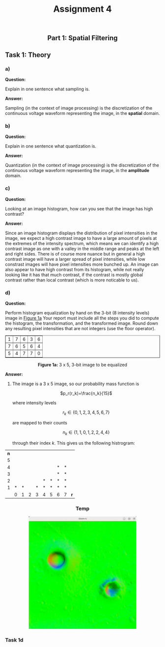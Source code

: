 <h1 align="center">Assignment 4</h1>

<!-- *Note: Allow some time for the GIFs to load if viewing HTML or [GitHub Markdown versions](https://github.com/Jesperoka/tdt4195/tree/assignment_4) of report.<br> -->
<!-- PDF version does not support GIFs, so the other options are recommended.* -->

<br>

<h2 align="center">Part 1: Spatial Filtering</h2>

<h2 align="left">Task 1: Theory</h2>
<h3 align="left">a)</h3>

**Question:**

Explain in one sentence what sampling is.

**Answer:**

Sampling (in the context of image processing) is the discretization of the continuous voltage waveform representing the
image, in the **spatial** domain.

<h3 align="left">b)</h3>

**Question:**

Explain in one sentence what quantization is.

**Answer:**

Quantization (in the context of image processing) is the discretization of the continuous voltage waveform representing
the image, in the **amplitude** domain.


<h3 align="left">c)</h3>

**Question:**

Looking at an image histogram, how can you see that the image has high contrast?

**Answer:**

Since an image histogram displays the distribution of pixel intensities in the image, we expect a high contrast image to
have a large amount of pixels at the extremes of the intensity spectrum, which means we can identify a high contrast
image as one with a valley in the middle range and peaks at the left and right sides. There is of course more nuance but
in general a high contrast image will have a larger spread of pixel intensities, while low constrast images will have
pixel intensities more bunched up. An image can also appear to have high contrast from its histogram, while not really
looking like it has that much contrast, if the contrast is mostly global contrast rather than local contrast (which is
more noticable to us).

<h3 align="left">d)</h3>

**Question:**

Perform histogram equalization by hand on the 3-bit (8 intensity levels) image in [Figure 1a](#figure-1a)
Your report must include all the steps you did to compute the histogram, the transformation, and
the transformed image. Round down any resulting pixel intensities that are not integers (use the
floor operator).


<div align="center">
    <a name="figure-1a"></a>
    <table border="1">
        <tr>
            <td>1</td>
            <td>7</td>
            <td>6</td>
            <td>3</td>
            <td>6</td>
        </tr>
        <tr>
            <td>7</td>
            <td>6</td>
            <td>5</td>
            <td>6</td>
            <td>4</td>
        </tr>
        <tr>
            <td>5</td>
            <td>4</td>
            <td>7</td>
            <td>7</td>
            <td>0</td>
        </tr>
    </table>
    <b>Figure 1a:</b> 3 x 5, 3-bit image to be equalized
</div>

**Answer:**

1. The image is a 3 x 5 image, so our probability mass function is<p align="center">$p_r(r_k)=\frac{n_k}{15}$</p>where
intensity levels<p align="center">$r_k\in\{0,1,2,3,4,5,6,7\}$</p>are mapped to their counts<p align="center">
    $n_k\in\{1,1,0,1,2,2,4,4\}$</p>through their index $k$. This gives us the following histrogram:

<table align="center" cellspacing="0" cellpadding="0">
    <tr style="border: none;">
        <td style="border: none;"><b >n</b></td>
        <td style="border-right: none; border-left: none; border-top: none; border-bottom: none;"></td>
        <td style="border: none;"></td>
        <td style="border: none;"></td>
        <td style="border: none;"></td>
        <td style="border: none;"></td>
        <td style="border: none;"></td>
        <td style="border: none;"></td>
        <td style="border: none;"></td>
        <td style="border: none;"></td>
    </tr>
    <tr style="border: none;">
        <td style="border: none;">5</td>
        <td style="border-right: none; border-top: none; border-bottom: none;"></td>
        <td style="border: none;"></td>
        <td style="border: none;"></td>
        <td style="border: none;"></td>
        <td style="border: none;"></td>
        <td style="border: none;"></td>
        <td style="border: none;"></td>
        <td style="border: none;"></td>
        <td style="border: none;"></td>
    </tr>
    <tr style="border: none;">
        <td style="border: none;">4</td>
        <td style="border-right: none; border-top: none; border-bottom: none;"> </td>
        <td style="border: none;"></td>
        <td style="border: none;"></td>
        <td style="border: none;"></td>
        <td style="border: none;"></td>
        <td style="border: none;"></td>
        <td style="border: none;">*</td>
        <td style="border: none;">*</td>
        <td style="border: none;"></td>
    </tr>
    <tr style="border: none;">
        <td style="border: none;">3</td>
        <td style="border-right: none; border-top: none; border-bottom: none;"> </td>
        <td style="border: none;"></td>
        <td style="border: none;"></td>
        <td style="border: none;"></td>
        <td style="border: none;"></td>
        <td style="border: none;"></td>
        <td style="border: none;">*</td>
        <td style="border: none;">*</td>
        <td style="border: none;"></td>
    </tr>
    <tr style="border: none;">
        <td style="border: none;">2</td>
        <td style="border-right: none; border-top: none; border-bottom: none;"> </td>
        <td style="border: none;"></td>
        <td style="border: none;"></td>
        <td style="border: none;"></td>
        <td style="border: none;">*</td>
        <td style="border: none;">*</td>
        <td style="border: none;">*</td>
        <td style="border: none;">*</td>
        <td style="border: none;"></td>
    </tr>
    <tr style="border: none;">
        <td style="border: none;">1</td>
        <td style="border-right: none; border-top: none; border-bottom: none;">*</td>
        <td style="border: none;">*</td>
        <td style="border: none;"></td>
        <td style="border: none;">*</td>
        <td style="border: none;">*</td>
        <td style="border: none;">*</td>
        <td style="border: none;">*</td>
        <td style="border: none;">*</td>
        <td style="border: none;"></td>
    </tr>
    <tr style="border: none;">
        <td style="border: none;"></td>
        <td style="border-right: none; border-left: none; border-bottom: none;">0</td>
        <td style="border-right: none; border-left: none; border-bottom: none;">1</td>
        <td style="border-right: none; border-left: none; border-bottom: none;">2</td>
        <td style="border-right: none; border-left: none; border-bottom: none;">3</td>
        <td style="border-right: none; border-left: none; border-bottom: none;">4</td>
        <td style="border-right: none; border-left: none; border-bottom: none;">5</td>
        <td style="border-right: none; border-left: none; border-bottom: none;">6</td>
        <td style="border-right: none; border-left: none; border-bottom: none;">7</td>
        <td style="border: none;"><b>r</b></td>
    </tr>
</table>


<h3 align="center">Temp</h3>
<p align="center">
    <img src="https://github.com/Jesperoka/tdt4195/blob/assignment_3/imgs/a3_t1c_1.png?raw=true" width=350>
</p>
<p align="center"></p>

<h3 align="left">Task 1d</h3>
